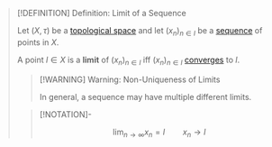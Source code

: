 >[!DEFINITION] Definition: Limit of a Sequence
>
>Let $(X, \tau)$ be a [topological space](../../../Topology/Topological%20Space.md) and let $(x_n)_{n \in I}$ be a [sequence](Sequence.md) of points in $X$.
>
>A point $l \in X$ is a **limit** of $(x_n)_{n \in I}$ iff $(x_n)_{n \in I}$ [converges](Convergence%20of%20Sequences.md) to $l$.
>
>>[!WARNING] Warning: Non-Uniqueness of Limits
>>
>>In general, a sequence may have multiple different limits.
>>
>
>>[!NOTATION]-
>>
>>$$\lim_{n \to \infty} x_n = l \qquad x_n\to l$$
>>
>